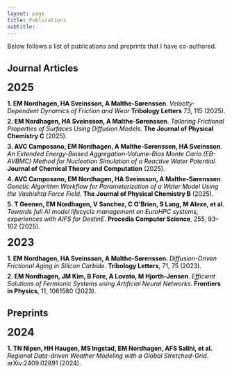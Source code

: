 ```yaml
---
layout: page  
title: Publications  
subtitle:  
---
```


<style>
/* Numbering for publications */
.publications {
  counter-reset: pub-counter;
  list-style: none;
  padding-left: 0;
}

.publications li {
  counter-increment: pub-counter;
  margin-bottom: 0.5em;
}

.publications li::before {
  content: counter(pub-counter) ". ";
  font-weight: bold;
}

/* Link styling */
.publications a {
  color: black;
  text-decoration: none;
  transition: color 0.3s ease;
}

.publications a:hover {
  color: #cc3300; /* Change color on hover */
}
</style>

Below follows a list of publications and preprints that I have co-authored.

## Journal Articles

<font size="5">
    <b>2025</b>
</font>
<ul class="publications">
  <li><a href="https://rdcu.be/ey2fz"><strong>EM Nordhagen, HA Sveinsson, A Malthe-Sørenssen</strong>. <em>Velocity-Dependent Dynamics of Friction and Wear</em> <strong>Tribology Letters</strong> 73, 115 (2025).</a></li>
  <li><a href="https://pubs.acs.org/doi/10.1021/acs.jpcc.5c02768"><strong>EM Nordhagen, HA Sveinsson, A Malthe-Sørenssen</strong>. <em>Tailoring Frictional Properties of Surfaces Using Diffusion Models</em>. <strong>The Journal of Physical Chemistry C</strong> (2025).</a></li>
  <li><a href="https://pubs.acs.org/doi/10.1021/acs.jctc.5c00722"><strong>AVC Camposano, EM Nordhagen, A Malthe-Sørenssen, HA Sveinsson</strong>. <em>An Extended Energy-Biased Aggregation-Volume-Bias Monte Carlo (EB-AVBMC) Method for Nucleation Simulation of a Reactive Water Potential</em>. <strong>Journal of Chemical Theory and Computation</strong> (2025).</a></li>
  <li><a href="https://doi.org/10.1021/acs.jpcb.4c06389"><strong>AVC Camposano, EM Nordhagen, HA Sveinsson, A Malthe-Sørenssen</strong>. <em>Genetic Algorithm Workflow for Parameterization of a Water Model Using the Vashishta Force Field</em>. <strong>The Journal of Physical Chemistry B</strong> (2025).</a></li>
  <li><a href="https://www.sciencedirect.com/science/article/pii/S1877050925006258"><strong>T Geenen, EM Nordhagen, V Sanchez, C O'Brien, S Lang, M Alexe, et al</strong>. <em>Towards full AI model lifecycle management on EuroHPC systems, experiences with AIFS for DestinE</em>. <strong>Procedia Computer Science</strong>, 255, 93–102 (2025).</a></li>
</ul>

<font size="5">
    <b>2023</b>
</font>
<ul class="publications">
  <li><a href="https://doi.org/10.1007/s11249-023-01762-z"><strong>EM Nordhagen, HA Sveinsson, A Malthe-Sørenssen</strong>. <em>Diffusion-Driven Frictional Aging in Silicon Carbide</em>. <strong>Tribology Letters</strong>, 71, 75 (2023).</a></li>
  <li><a href="https://www.frontiersin.org/articles/10.3389/fphy.2023.1061580"><strong>EM Nordhagen, JM Kim, B Fore, A Lovato, M Hjorth-Jensen</strong>. <em>Efficient Solutions of Fermionic Systems using Artificial Neural Networks</em>. <strong>Frontiers in Physics</strong>, 11, 1061580 (2023).</a></li>
</ul>

## Preprints

<font size="5">
    <b>2024</b>
</font>
<ul class="publications">
  <li><a href="http://arxiv.org/abs/2409.02891"><strong>TN Nipen, HH Haugen, MS Ingstad, EM Nordhagen, AFS Salihi, et al.</strong> <em>Regional Data-driven Weather Modeling with a Global Stretched-Grid</em>. arXiv:2409.02891 (2024).</a></li>
</ul>

